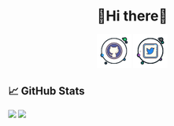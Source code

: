
<!-- Copyright (c) 2020 Rüveyda　-->
<div align="center">
  <h1>🍵Hi there🦆</h1>
</div>

<div align="center">
    <a href="https://github.com/nemototea">
        <img height="70" alt="Github" src="https://raw.githubusercontent.com/nemototea/nemototea/master/svg/00git.svg" ></a>
    <a href="http://twitter.com/nemototea">
        <img height="70" alt="Twitter" src="https://raw.githubusercontent.com/nemototea/nemototea/master/svg/00t.svg" ></a>
</div>

## 📈 GitHub Stats

<p float="center">
    <a href="https://github.com/anuraghazra/github-readme-stats">
        <img  src="https://github-readme-stats.vercel.app/api?username=nemototea&show_icons=true&include_all_commits=true&hide=contribs,prs,issues&theme=tokyonight" /></a>
    <a href="https://github.com/anuraghazra/github-readme-stats">
        <img  src="https://github-readme-stats.vercel.app/api/top-langs/?username=nemototea&layout=compact&theme=tokyonight" /></a>
 
</p>
